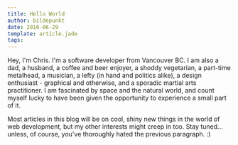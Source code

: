 ```yaml
---
title: Hello World
author: bildepunkt
date: 2016-06-29
template: article.jade
tags:
---
```


Hey, I'm Chris. I'm a software developer from Vancouver BC. I am also a dad, a husband, a coffee and beer enjoyer, a shoddy vegetarian, a part-time metalhead, a musician, a lefty (in hand and politics alike), a design enthusiast - graphical and otherwise, and a sporadic martial arts practitioner.  I am fascinated by space and the natural world, and count myself lucky to have been given the opportunity to experience a small part of it.    
    
Most articles in this blog will be on cool, shiny new things in the world of web development, but my other interests might creep in too. Stay tuned... unless, of course, you've thoroughly hated the previous paragraph. :)
